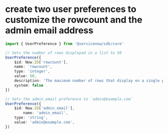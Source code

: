 # create two user preferences to customize the rowcount and the admin email address
```typescript
import { UserPreference } from '@servicenow/sdk/core'

// Sets the number of rows displayed in a list to 50
UserPreference({
	$id: Now.ID['rowcount'],
	name: 'rowcount',
	type: 'integer',
	value: 50,
	description: 'The maximum number of rows that display on a single page in a list.',
	system: false
})

// Sets the admin_email preference to `admin@example.com`
UserPreference({
    $id: Now.ID['admin_email'],
		name: 'admin_email',
    type: 'string',
    value: 'admin@example.com',
})
```
